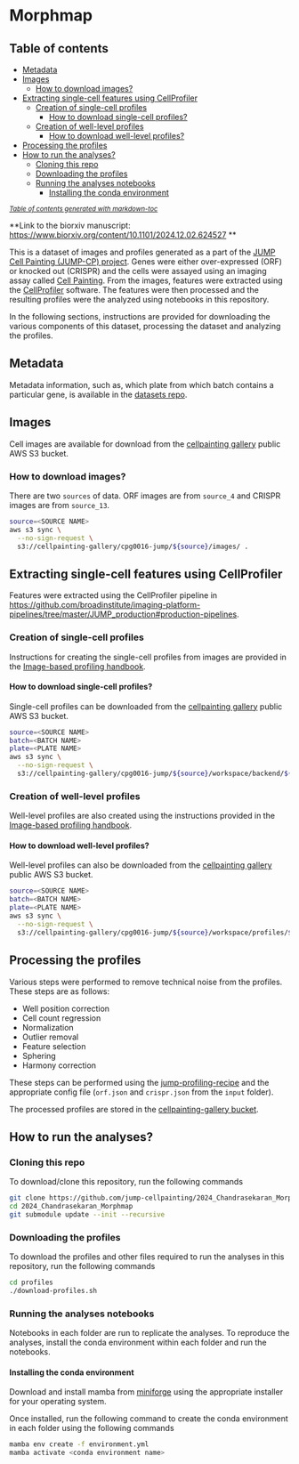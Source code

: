 # Morphmap

## Table of contents

- [Metadata](#metadata)
- [Images](#images)
    * [How to download images?](#how-to-download-images)
- [Extracting single-cell features using CellProfiler](#extracting-single-cell-features-using-cellprofiler)
    * [Creation of single-cell profiles](#creation-of-single-cell-profiles)
        * [How to download single-cell profiles?](#how-to-download-single-cell-profiles) 
    * [Creation of well-level profiles](#creation-of-well-level-profiles)
        * [How to download well-level profiles?](#how-to-download-well-level-profiles)
- [Processing the profiles](#processing-the-profiles)
- [How to run the analyses?](#how-to-run-the-analyses)
    * [Cloning this repo](#cloning-this-repo)
    * [Downloading the profiles](#downloading-the-profiles)
    * [Running the analyses notebooks](#running-the-analyses-notebooks)
        * [Installing the conda environment](#installing-the-conda-environment)


<small><i><a href='http://ecotrust-canada.github.io/markdown-toc/'>Table of contents generated with markdown-toc</a></i></small>

**Link to the biorxiv manuscript: https://www.biorxiv.org/content/10.1101/2024.12.02.624527 **

This is a dataset of images and profiles generated as a part of the [JUMP Cell Painting (JUMP-CP) project](https://jump-cellpainting.broadinstitute.org/). Genes were either over-expressed (ORF) or knocked out (CRISPR) and the cells were assayed using an imaging assay called [Cell Painting](https://jump-cellpainting.broadinstitute.org/cell-painting). From the images, features were extracted using the [CellProfiler](https://cellprofiler.org/) software. The features were then processed and the resulting profiles were the analyzed using notebooks in this repository. 

In the following sections, instructions are provided for downloading the various components of this dataset, processing the dataset and analyzing the profiles.

## Metadata
Metadata information, such as, which plate from which batch contains a particular gene, is available in the [datasets repo](https://github.com/jump-cellpainting/datasets/tree/main/metadata).

## Images
Cell images are available for download from the [cellpainting gallery](https://cellpainting-gallery.s3.amazonaws.com/index.html) public AWS S3 bucket. 

### How to download images?
There are two `sources` of data. ORF images are from `source_4` and CRISPR images are from `source_13`.

```bash
source=<SOURCE NAME>
aws s3 sync \
  --no-sign-request \
  s3://cellpainting-gallery/cpg0016-jump/${source}/images/ . 
```

## Extracting single-cell features using CellProfiler
Features were extracted using the CellProfiler pipeline in https://github.com/broadinstitute/imaging-platform-pipelines/tree/master/JUMP_production#production-pipelines. 

### Creation of single-cell profiles
Instructions for creating the single-cell profiles from images are provided in the [Image-based profiling handbook](https://cytomining.github.io/profiling-handbook/01-overview.html).

#### How to download single-cell profiles? 
Single-cell profiles can be downloaded from the [cellpainting gallery](https://cellpainting-gallery.s3.amazonaws.com/index.html) public AWS S3 bucket.

```bash
source=<SOURCE NAME>
batch=<BATCH NAME>
plate=<PLATE NAME>
aws s3 sync \
  --no-sign-request \
  s3://cellpainting-gallery/cpg0016-jump/${source}/workspace/backend/${batch}/${plate}/ --exclude "*" --include "*.sqlite" .
```

### Creation of well-level profiles
Well-level profiles are also created using the instructions provided in the [Image-based profiling handbook](https://cytomining.github.io/profiling-handbook/01-overview.html).

#### How to download well-level profiles?
Well-level profiles can also be downloaded from the [cellpainting gallery](https://cellpainting-gallery.s3.amazonaws.com/index.html) public AWS S3 bucket.

```bash
source=<SOURCE NAME>
batch=<BATCH NAME>
plate=<PLATE NAME>
aws s3 sync \
  --no-sign-request \
  s3://cellpainting-gallery/cpg0016-jump/${source}/workspace/profiles/${batch}/${plate}/ .
```

## Processing the profiles
Various steps were performed to remove technical noise from the profiles. These steps are as follows:

- Well position correction
- Cell count regression
- Normalization
- Outlier removal
- Feature selection
- Sphering
- Harmony correction

These steps can be performed using the [jump-profiling-recipe](https://github.com/broadinstitute/jump-profiling-recipe/tree/v0.1.0) and the appropriate config file (`orf.json` and `crispr.json` from the `input` folder).

The processed profiles are stored in the [cellpainting-gallery bucket](https://cellpainting-gallery.s3.amazonaws.com/index.html#cpg0016-jump-assembled/source_all/workspace/profiles/jump-profiling-recipe_2024_a917fa7/). 

## How to run the analyses?
### Cloning this repo
To download/clone this repository, run the following commands

```bash
git clone https://github.com/jump-cellpainting/2024_Chandrasekaran_Morphmap.git 
cd 2024_Chandrasekaran_Morphmap
git submodule update --init --recursive
```

### Downloading the profiles
To download the profiles and other files required to run the analyses in this repository, run the following commands

```bash
cd profiles
./download-profiles.sh
```

### Running the analyses notebooks
Notebooks in each folder are run to replicate the analyses. To reproduce the analyses, install the conda environment within each folder and run the notebooks.

#### Installing the conda environment
Download and install mamba from [miniforge](https://github.com/conda-forge/miniforge) using the appropriate installer for your operating system.

Once installed, run the following command to create the conda environment in each folder using the following commands

```bash
mamba env create -f environment.yml
mamba activate <conda environment name>
```
